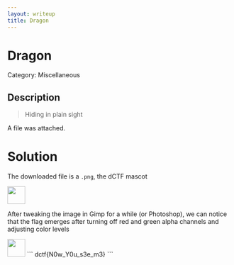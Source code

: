 ```yaml
---
layout: writeup
title: Dragon
---
```

# Dragon
Category: Miscellaneous

## Description

> Hiding in plain sight

A file was attached.  

# Solution

The downloaded file is a `.png`, the dCTF mascot <br>

<img src="{{site.baseurl}}/assets/dragon.png" width="40vw">

After tweaking the image in Gimp for a while (or Photoshop), we can notice that the flag emerges after turning off red and green alpha channels and adjusting color levels

<img src="{{site.baseurl}}/assets/dragon-solved.png" width="40vw">
```
dctf{N0w_Y0u_s3e_m3}
```